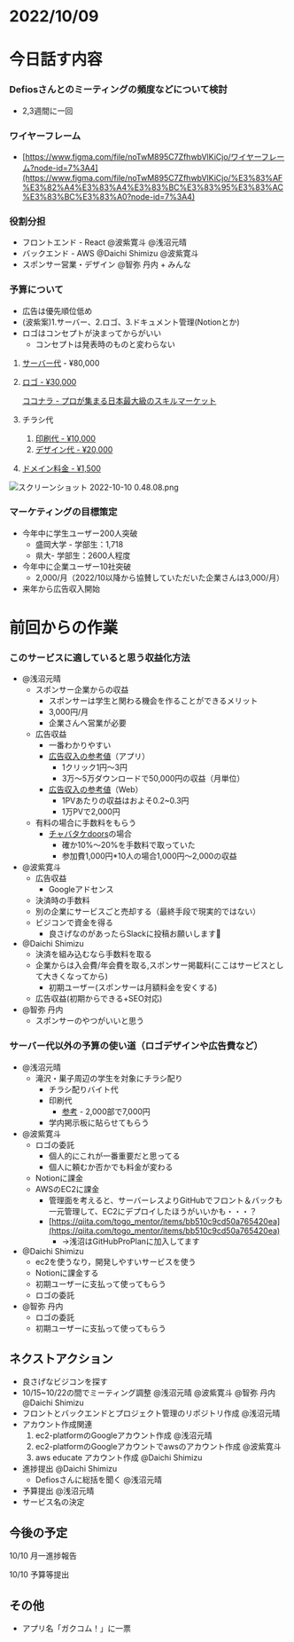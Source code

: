 # 2022/10/09

# 今日話す内容

### Defiosさんとのミーティングの頻度などについて検討

- 2,3週間に一回

### ワイヤーフレーム

- [https://www.figma.com/file/noTwM895C7ZfhwbVlKiCjo/ワイヤーフレーム?node-id=7%3A4](https://www.figma.com/file/noTwM895C7ZfhwbVlKiCjo/%E3%83%AF%E3%82%A4%E3%83%A4%E3%83%BC%E3%83%95%E3%83%AC%E3%83%BC%E3%83%A0?node-id=7%3A4)

### 役割分担

- フロントエンド - React @波紫寛斗 @浅沼元晴
- バックエンド - AWS @Daichi Shimizu @波紫寛斗
- スポンサー営業・デザイン @智弥 丹内 + みんな

### 予算について

- 広告は優先順位低め
- (波紫案)1.サーバー、2.ロゴ、3.ドキュメント管理(Notionとか)
- ロゴはコンセプトが決まってからがいい
    - コンセプトは発表時のものと変わらない
1. [サーバー代](https://calculator.aws/#/estimate?id=6aa9eb08c0e4f122aa459331b1c29148dc6af745) - ¥80,000
2. [ロゴ - ¥30,000](https://www.lancers.jp/work/proposal/18834056) 
    
    [ココナラ - プロが集まる日本最大級のスキルマーケット](https://coconala.com/categories/351)
    
3. チラシ代
    1. [印刷代 - ¥10,000](https://raksul.com/print/flyer/prices?size=A4&color=BOTH_SIDE_COLOR&paper=COAT&weight=90&amount=5500&business_day=5&folding=NONE_FOLDING&laminate=NONE_LAMINATE&pp=NONE_PP)
    2. [デザイン代 - ¥20,000](https://coconala.com/categories/362?ref_c=1)
4. [ドメイン料金 - ¥1,500](https://www.onamae.com/)

![スクリーンショット 2022-10-10 0.48.08.png](https://s3-us-west-2.amazonaws.com/secure.notion-static.com/c84c5a5e-121c-4724-bf99-726b1d17ba9b/%E3%82%B9%E3%82%AF%E3%83%AA%E3%83%BC%E3%83%B3%E3%82%B7%E3%83%A7%E3%83%83%E3%83%88_2022-10-10_0.48.08.png)

### マーケティングの目標策定

- 今年中に学生ユーザー200人突破
    - 盛岡大学 - 学部生：1,718
    - 県大- 学部生：2600人程度
- 今年中に企業ユーザー10社突破
    - 2,000/月（2022/10以降から協賛していただいた企業さんは3,000/月）
- 来年から広告収入開始

# 前回からの作業

### このサービスに適していると思う収益化方法

- @浅沼元晴
    - スポンサー企業からの収益
        - スポンサーは学生と関わる機会を作ることができるメリット
        - 3,000円/月
        - 企業さんへ営業が必要
    - 広告収益
        - 一番わかりやすい
        - [広告収入の参考値](https://crowdworks.jp/articles/6956/)（アプリ）
            - 1クリック1円〜3円
            - 3万〜5万ダウンロードで50,000円の収益（月単位）
        - [広告収入の参考値](https://tech-camp.in/note/pickup/54321/#Google)（Web）
            - 1PVあたりの収益はおよそ0.2~0.3円
            - 1万PVで2,000円
    - 有料の場合に手数料をもらう
        - [チャバタケdoors](https://chabatakedoors.com/)の場合
            - 確か10%〜20%を手数料で取っていた
            - 参加費1,000円*10人の場合1,000円〜2,000の収益
- @波紫寛斗
    - 広告収益
        - Googleアドセンス
    - 決済時の手数料
    - 別の企業にサービスごと売却する（最終手段で現実的ではない）
    - ビジコンで資金を得る
        - 良さげなのがあったらSlackに投稿お願いします🙏
- @Daichi Shimizu
    - 決済を組み込むなら手数料を取る
    - 企業からは入会費/年会費を取る,スポンサー掲載料(ここはサービスとして大きくなってから)
        - 初期ユーザー(スポンサーは月額料金を安くする)
    - 広告収益(初期からできる+SEO対応)
- @智弥 丹内
    - スポンサーのやつがいいと思う

### サーバー代以外の予算の使い道（ロゴデザインや広告費など）

- @浅沼元晴
    - 滝沢・巣子周辺の学生を対象にチラシ配り
        - チラシ配りバイト代
        - 印刷代
            - [参考](https://raksul.com/print/flyer/prices?size=A4) - 2,000部で7,000円
        - 学内掲示板に貼らせてもらう
- @波紫寛斗
    - ロゴの委託
        - 個人的にこれが一番重要だと思ってる
        - 個人に頼むか否かでも料金が変わる
    - Notionに課金
    - AWSのEC2に課金
        - 管理面を考えると、サーバーレスよりGitHubでフロント＆バックも一元管理して、EC2にデプロイしたほうがいいかも・・・？
        - [https://qiita.com/togo_mentor/items/bb510c9cd50a765420ea](https://qiita.com/togo_mentor/items/bb510c9cd50a765420ea)
            - →浅沼はGitHubProPlanに加入してます
- @Daichi Shimizu
    - ec2を使うなり，開発しやすいサービスを使う
    - Notionに課金する
    - 初期ユーザーに支払って使ってもらう
    - ロゴの委託
- @智弥 丹内
    - ロゴの委託
    - 初期ユーザーに支払って使ってもらう

## ネクストアクション

- 良さげなビジコンを探す
- 10/15~10/22の間でミーティング調整 @浅沼元晴 @波紫寛斗 @智弥 丹内 @Daichi Shimizu
- フロントとバックエンドとプロジェクト管理のリポジトリ作成 @浅沼元晴
- アカウント作成関連
    1. ec2-platformのGoogleアカウント作成 @浅沼元晴 
    2. ec2-platformのGoogleアカウントでawsのアカウント作成 @波紫寛斗 
    3. aws educate アカウント作成 @Daichi Shimizu 
- 進捗提出 @Daichi Shimizu
    - Defiosさんに総括を聞く @浅沼元晴
- 予算提出 @浅沼元晴
- サービス名の決定

## 今後の予定

10/10 月一進捗報告

10/10 予算等提出

## その他

- アプリ名「ガクコム！」に一票
